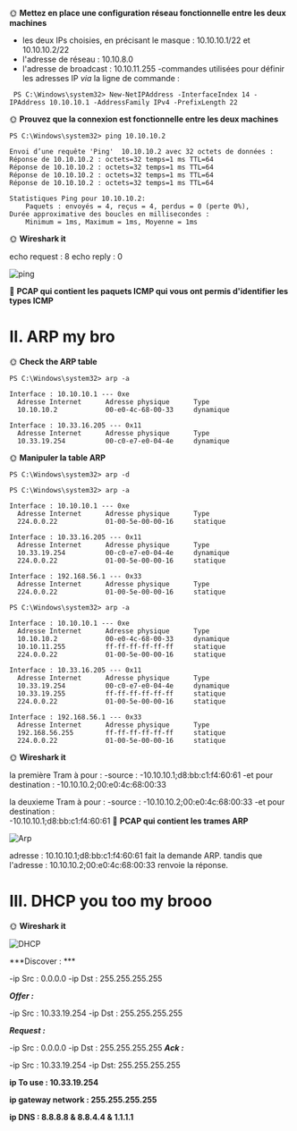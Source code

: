 🌞 **Mettez en place une configuration réseau fonctionnelle entre les deux machines**

- les deux IPs choisies, en précisant le masque : 10.10.10.1/22 et 10.10.10.2/22
- l'adresse de réseau : 10.10.8.0
- l'adresse de broadcast : 10.10.11.255
-commandes utilisées pour définir les adresses IP *via* la ligne de commande :

```
 PS C:\Windows\system32> New-NetIPAddress -InterfaceIndex 14 -IPAddress 10.10.10.1 -AddressFamily IPv4 -PrefixLength 22
```

🌞 **Prouvez que la connexion est fonctionnelle entre les deux machines**

```
PS C:\Windows\system32> ping 10.10.10.2

Envoi d’une requête 'Ping'  10.10.10.2 avec 32 octets de données :
Réponse de 10.10.10.2 : octets=32 temps=1 ms TTL=64
Réponse de 10.10.10.2 : octets=32 temps=1 ms TTL=64
Réponse de 10.10.10.2 : octets=32 temps=1 ms TTL=64
Réponse de 10.10.10.2 : octets=32 temps=1 ms TTL=64

Statistiques Ping pour 10.10.10.2:
    Paquets : envoyés = 4, reçus = 4, perdus = 0 (perte 0%),
Durée approximative des boucles en millisecondes :
    Minimum = 1ms, Maximum = 1ms, Moyenne = 1ms
```

🌞 **Wireshark it**

echo request : 8
echo reply : 0  

![ping](https://github.com/SmlDreams/tp-reseau/blob/main/WireShark/ping.pcapng)

🦈 **PCAP qui contient les paquets ICMP qui vous ont permis d'identifier les types ICMP**

# II. ARP my bro


🌞 **Check the ARP table**

```
PS C:\Windows\system32> arp -a

Interface : 10.10.10.1 --- 0xe
  Adresse Internet      Adresse physique      Type
  10.10.10.2            00-e0-4c-68-00-33     dynamique

Interface : 10.33.16.205 --- 0x11
  Adresse Internet      Adresse physique      Type
  10.33.19.254          00-c0-e7-e0-04-4e     dynamique
```

🌞 **Manipuler la table ARP**

```
PS C:\Windows\system32> arp -d
```

```
PS C:\Windows\system32> arp -a

Interface : 10.10.10.1 --- 0xe
  Adresse Internet      Adresse physique      Type
  224.0.0.22            01-00-5e-00-00-16     statique

Interface : 10.33.16.205 --- 0x11
  Adresse Internet      Adresse physique      Type
  10.33.19.254          00-c0-e7-e0-04-4e     dynamique
  224.0.0.22            01-00-5e-00-00-16     statique

Interface : 192.168.56.1 --- 0x33
  Adresse Internet      Adresse physique      Type
  224.0.0.22            01-00-5e-00-00-16     statique
```

```
PS C:\Windows\system32> arp -a

Interface : 10.10.10.1 --- 0xe
  Adresse Internet      Adresse physique      Type
  10.10.10.2            00-e0-4c-68-00-33     dynamique
  10.10.11.255          ff-ff-ff-ff-ff-ff     statique
  224.0.0.22            01-00-5e-00-00-16     statique

Interface : 10.33.16.205 --- 0x11
  Adresse Internet      Adresse physique      Type
  10.33.19.254          00-c0-e7-e0-04-4e     dynamique
  10.33.19.255          ff-ff-ff-ff-ff-ff     statique
  224.0.0.22            01-00-5e-00-00-16     statique

Interface : 192.168.56.1 --- 0x33
  Adresse Internet      Adresse physique      Type
  192.168.56.255        ff-ff-ff-ff-ff-ff     statique
  224.0.0.22            01-00-5e-00-00-16     statique
```

🌞 **Wireshark it**

la première Tram à pour :
-source : 
    -10.10.10.1;d8:bb:c1:f4:60:61 
-et pour destination : 
    -10.10.10.2;00:e0:4c:68:00:33

la deuxieme Tram à pour :
-source : 
    -10.10.10.2;00:e0:4c:68:00:33 
-et pour destination :  
    -10.10.10.1;d8:bb:c1:f4:60:61
🦈 **PCAP qui contient les trames ARP**

![Arp](https://github.com/SmlDreams/tp-reseau/blob/main/WireShark/ARP.pcapng)

adresse : 
10.10.10.1;d8:bb:c1:f4:60:61 fait la demande ARP.
tandis que l'adresse :
10.10.10.2;00:e0:4c:68:00:33 renvoie la réponse.

# III. DHCP you too my brooo

🌞 **Wireshark it**

![DHCP](https://github.com/SmlDreams/tp-reseau/blob/main/WireShark/requ%C3%AAte%20DHCP.pcapng)

***Discover : ***

  -ip Src : 
    0.0.0.0
  -ip Dst :
    255.255.255.255

***Offer :***

  -ip Src :
    10.33.19.254
  -ip Dst :
    255.255.255.255

***Request :***

  -ip Src :
    0.0.0.0
  -ip Dst :
    255.255.255.255
***Ack :***

  -ip Src :
    10.33.19.254
  -ip Dst:
    255.255.255.255

**ip To use : 10.33.19.254**

**ip gateway network : 255.255.255.255**

**ip DNS : 8.8.8.8 & 8.8.4.4 & 1.1.1.1**
